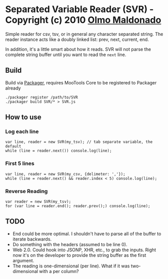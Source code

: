 Separated Variable Reader (SVR) - Copyright (c) 2010 [Olmo Maldonado](http://ibolmo.com/)
=========================================================================================

Simple reader for csv, tsv, or in general any character separated string. The reader instance acts like a doubly linked list: prev, next, current, end. 

In addition, it's a little smart about how it reads. SVR will not parse the complete string buffer until you want to read the `next` line. 

Build
-----

Build via [Packager](http://github.com/kamicane/packager), requires MooTools Core to be registered to Packager already

	./packager register /path/to/SVR
	./packager build SVR/* > SVR.js

How to use
----------

### Log each line
	var line, reader = new SVR(my_tsv); // tab separate variable, the default 
	while (line = reader.next()) console.log(line);
	
### First 5 lines
	var line, reader = new SVR(my_csv, {delimeter: ','});
	while (line = reader.next() && reader.index < 5) console.log(line);
	
### Reverse Reading
	var reader = new SVR(my_tsv);
	for (var line = reader.end(); reader.prev();) console.log(line); 

TODO
----
* End could be more optimal. I shouldn't have to parse all of the buffer to iterate backwards.
* Do something with the headers (assumed to be line 0). 
* Web 2.0. Could hook into JSONP, XHR, etc., to grab the inputs. Right now it's on the developer to provide the string buffer as the first argument.
* The reading is one-dimensional (per line). What if it was two-dimensional with a per column?